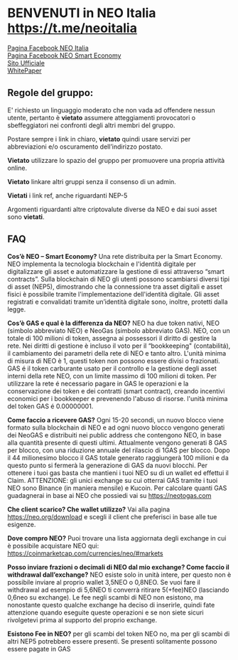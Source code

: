 
# BENVENUTI in NEO Italia https://t.me/neoitalia
<a href="https://www.facebook.com/groups/666994140172960">Pagina Facebook NEO Italia</a><br>
<a href="https://www.facebook.com/NEOSmartEcon/">Pagina Facebook NEO Smart Economy</a><br>
<a href="http://neo.org/">Sito Ufficiale</a><br>
<a href="http://docs.neo.org/it-it/index.html">WhitePaper</a>

<h2> Regole del gruppo:</h2>

E' richiesto un linguaggio moderato che non vada ad offendere nessun utente, pertanto è <b>vietato</b> assumere atteggiamenti provocatori o sbeffeggiatori nei confronti degli altri membri del gruppo.

Postare sempre i link in chiaro, <b>vietato</b> quindi usare servizi per abbreviazioni e/o oscuramento dell’indirizzo postato.

<b>Vietato</b> utilizzare lo spazio del gruppo per promuovere una propria attività online.

<b>Vietato</b> linkare altri gruppi senza il consenso di un admin.

<b>Vietati</b> i link ref, anche riguardanti NEP-5

Argomenti riguardanti altre criptovalute diverse da NEO e dai suoi asset sono <b>vietati</b>.

<h2> FAQ </h2>

<b>Cos’è NEO – Smart Economy?</b>
Una rete distribuita per la Smart Economy. NEO implementa la tecnologia blockchain e l'identità digitale per digitalizzare gli asset e automatizzare la gestione di essi attraverso “smart contracts”. Sulla blockchain di NEO gli utenti possono scambiarsi diversi tipi di asset (NEP5), dimostrando che la connessione tra asset digitali e asset fisici è possibile tramite l'implementazione dell'identità digitale. Gli asset registrati e convalidati tramite un’identità digitale sono, inoltre, protetti dalla legge.

<b>Cos’è GAS e qual è la differenza da NEO?</b>
NEO ha due token nativi, NEO (simbolo abbreviato NEO) e NeoGas (simbolo abbreviato GAS). NEO, con un totale di 100 milioni di token, assegna ai possessori il diritto di gestire la rete. Nei diritti di gestione è incluso il voto per il “bookkeeping" (contabilitá), il cambiamento dei parametri della rete di NEO e tanto altro. L'unità minima di misura di NEO è 1, questi token non possono essere divisi o frazionati. GAS é il token carburante usato per il controllo e la gestione degli asset interni della rete NEO, con un limite massimo di 100 milioni di token. Per utilizzare la rete é necessario pagare in GAS le operazioni e la conservazione dei token e dei contratti (smart contract), creando incentivi economici per i bookkeeper e prevenendo l'abuso di risorse. l'unità minima del token GAS é 0.00000001.

<b>Come faccio a ricevere GAS?</b>
Ogni 15-20 secondi, un nuovo blocco viene formato sulla blockchain di NEO e ad ogni nuovo blocco vengono generati dei NeoGAS e distribuiti nei public address che contengono NEO, in base alla quantità presente di questi ultimi. Attualmente vengono generati 8 GAS per blocco, con una riduzione annuale del rilascio di 1GAS per blocco. Dopo il 44 milionesimo blocco il GAS totale generato raggiungerà 100 milioni e da questo punto si fermerà la generazione di GAS da nuovi blocchi. Per ottenere i tuoi gas basta che mantieni i tuoi NEO su di un wallet ed effettui il Claim. ATTENZIONE: gli unici exchange su cui otterrai GAS tramite i tuoi NEO sono Binance (in maniera mensile) e Kucoin. Per calcolare quanti GAS guadagnerai in base ai NEO che possiedi vai su https://neotogas.com

<b>Che client scarico? Che wallet utilizzo?</b>
Vai alla pagina https://neo.org/download e scegli il client che preferisci in base alle tue esigenze.

<b>Dove compro NEO?</b>
Puoi trovare una lista aggiornata degli exchange in cui è possibile acquistare NEO qui: https://coinmarketcap.com/currencies/neo/#markets

<b>Posso inviare frazioni o decimali di NEO dal mio exchange? Come faccio il withdrawal dall’exchange?</b>
NEO esiste solo in unità intere, per questo non è possibile inviare al proprio wallet 3,5NEO o 0,8NEO. Se vuoi fare il withdrawal ad esempio di 5,6NEO ti converrà ritirare 5(+fee)NEO (lasciando 0,6neo su exchange). Le fee negli scambi di NEO non esistono, ma nonostante questo qualche exchange ha deciso di inserirle, quindi fate attenzione quando eseguite queste operazioni e se non siete sicuri rivolgetevi prima al supporto del proprio exchange.

<b>Esistono Fee in NEO?</b>
per gli scambi del token NEO no, ma per gli scambi di altri NEP5 potrebbero essere presenti. Se presenti solitamente possono essere pagate in GAS
